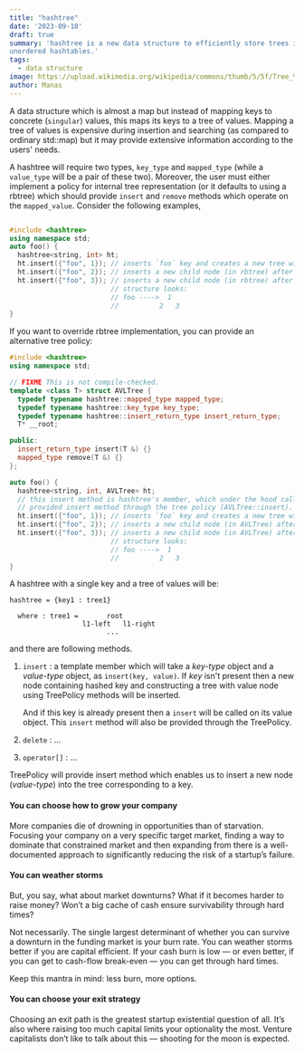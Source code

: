 ```yaml
---
title: "hashtree"
date: '2023-09-18'
draft: true
summary: 'hashtree is a new data structure to efficiently store trees in
unordered hashtables.'
tags:
  - data structure
image: https://upload.wikimedia.org/wikipedia/commons/thumb/5/5f/Tree_%28computer_science%29.svg/800px-Tree_%28computer_science%29.svg.png
author: Manas
---
```


A data structure which is almost a map but instead of mapping keys to
concrete (`singular`) values, this maps its keys to a tree of values. Mapping a
tree of values is expensive during insertion and searching (as compared to
ordinary std::map) but it may provide extensive information according to the
users' needs.

A hashtree will require two types, `key_type` and `mapped_type` (while a
`value_type` will be a pair of these two). Moreover, the user must either
implement a policy for internal tree representation (or it defaults to using a
rbtree) which should provide `insert` and `remove` methods which operate on the
`mapped_value`. Consider the following examples,

```cpp

#include <hashtree>
using namespace std;
auto foo() {
  hashtree<string, int> ht;
  ht.insert({"foo", 1}); // inserts `foo` key and creates a new tree with node 1
  ht.insert({"foo", 2}); // inserts a new child node (in rbtree) after node 1
  ht.insert({"foo", 3}); // inserts a new child node (in rbtree) after node 1
                         // structure looks:
                         // foo ---->  1
                         //          2   3
}

```

If you want to override rbtree implementation, you can provide an alternative
tree policy:

```cpp
#include <hashtree>
using namespace std;

// FIXME This is not compile-checked.
template <class T> struct AVLTree {
  typedef typename hashtree::mapped_type mapped_type;
  typedef typename hashtree::key_type key_type;
  typedef typename hashtree::insert_return_type insert_return_type;
  T* __root;

public:
  insert_return_type insert(T &) {}
  mapped_type remove(T &) {}
};

auto foo() {
  hashtree<string, int, AVLTree> ht;
  // this insert method is hashtree's member, which under the hood calls above
  // provided insert method through the tree policy (AVLTree::insert).
  ht.insert({"foo", 1}); // inserts `foo` key and creates a new tree with node 1
  ht.insert({"foo", 2}); // inserts a new child node (in AVLTree) after node 1
  ht.insert({"foo", 3}); // inserts a new child node (in AVLTree) after node 1
                         // structure looks:
                         // foo ---->  1
                         //          2   3
}

```

A hashtree with a single key and a tree of values will be:

```text
hashtree = {key1 : tree1}

  where : tree1 =       root
                  l1-left   l1-right
                        ...
```

and there are following methods.

1. `insert` : a template member which will take a _key-type_ object and a
   _value-type_ object, as `insert(key, value)`. If _key_ isn't present then a
   new node containing hashed key and constructing a tree with value node using
   TreePolicy methods will be inserted.

   And if this key is already present then a `insert` will be called on its
   value object. This `insert` method will also be provided through the
   TreePolicy.

2. `delete` : ...
3. `operator[]` : ...


TreePolicy will provide insert method which enables us to insert a new node
(_value-type_) into the tree corresponding to a key.




#### You can choose how to grow your company

More companies die of drowning in opportunities than of starvation. Focusing your company on a very specific target market, finding a way to dominate that constrained market and then expanding from there is a well-documented approach to significantly reducing the risk of a startup’s failure.

#### You can weather storms

But, you say, what about market downturns? What if it becomes harder to raise money? Won’t a big cache of cash ensure survivability through hard times?

Not necessarily. The single largest determinant of whether you can survive a downturn in the funding market is your burn rate. You can weather storms better if you are capital efficient. If your cash burn is low — or even better, if you can get to cash-flow break-even — you can get through hard times.

Keep this mantra in mind: less burn, more options.

#### You can choose your exit strategy

Choosing an exit path is the greatest startup existential question of all. It’s also where raising too much capital limits your optionality the most. Venture capitalists don’t like to talk about this — shooting for the moon is expected.


